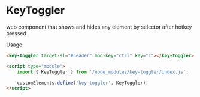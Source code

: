 # KeyToggler 

web component that shows and hides any element by selector after hotkey pressed

Usage:

```html
<key-toggler target-sl="#header" mod-key="ctrl" key="c"></key-toggler>

<script type="module">
    import { KeyToggler } from '/node_modules/key-toggler/index.js';
    
    customElements.define('key-toggler', KeyToggler);
</script>
```
